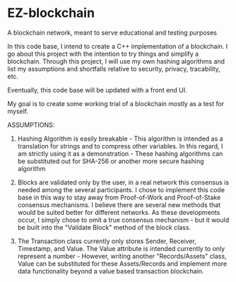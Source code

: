 # EZ-blockchain
A blockchain network, meant to serve educational and testing purposes

In this code base, I intend to create a C++ implementation of a blockchain. I go about this project with the intention to try things and
simplify a blockchain. Through this project, I will use my own hashing algorithms and list my assumptions and shortfalls relative to security, privacy, tracability, etc. 

Eventually, this code base will be updated with a front end UI. 

My goal is to create some working trial of a blockchain mostly as a test for myself. 

ASSUMPTIONS:

1. Hashing Algorithm is easily breakable - This algorithm is intended as a translation for strings and to compress other variables. In this regard, I am strictly using it as a demonstration - These hashing algorithms can be substituted out for SHA-256 or another more secure hashing algorithm

2. Blocks are validated only by the user, in a real network this consensus is needed among the several participants. I chose to implement this code base in this way to stay away from Proof-of-Work and Proof-of-Stake consensus mechanisms. I believe there are several new methods that would be suited better for different networks. As these developments occur, I simply chose to omit a true consensus mechanism - but it would be built into the "Validate Block" method of the block class.

3. The Transaction class currently only stores Sender, Receiver, Timestamp, and Value. The Value attribute is intended currently to only represent a number - However, writing another "Records/Assets" class, Value can be substituted for these Assets/Records and implement more data functionality beyond a value based transaction blockchain. 
